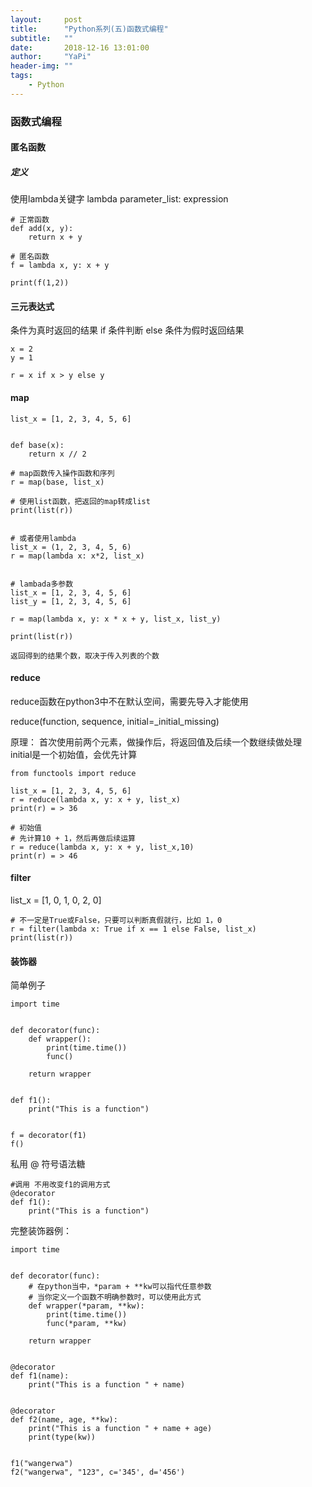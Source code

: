 ```yaml
---
layout:     post
title:      "Python系列(五)函数式编程"
subtitle:   ""
date:       2018-12-16 13:01:00
author:     "YaPi"
header-img: ""
tags:
    - Python
---
```


### 函数式编程

#### 匿名函数

##### 定义
使用lambda关键字
lambda parameter_list: expression

```text
# 正常函数
def add(x, y):
    return x + y

# 匿名函数
f = lambda x, y: x + y

print(f(1,2))
```
#### 三元表达式
条件为真时返回的结果 if 条件判断 else 条件为假时返回结果

```text
x = 2
y = 1 

r = x if x > y else y
```

#### map

```text
list_x = [1, 2, 3, 4, 5, 6]


def base(x):
    return x // 2

# map函数传入操作函数和序列
r = map(base, list_x)

# 使用list函数，把返回的map转成list
print(list(r))


# 或者使用lambda
list_x = (1, 2, 3, 4, 5, 6)
r = map(lambda x: x*2, list_x)


# lambada多参数
list_x = [1, 2, 3, 4, 5, 6]
list_y = [1, 2, 3, 4, 5, 6]

r = map(lambda x, y: x * x + y, list_x, list_y)

print(list(r))

返回得到的结果个数，取决于传入列表的个数
```

#### reduce
reduce函数在python3中不在默认空间，需要先导入才能使用

reduce(function, sequence, initial=_initial_missing)

原理：
首次使用前两个元素，做操作后，将返回值及后续一个数继续做处理
initial是一个初始值，会优先计算

```text
from functools import reduce

list_x = [1, 2, 3, 4, 5, 6]
r = reduce(lambda x, y: x + y, list_x)
print(r) = > 36

# 初始值
# 先计算10 + 1，然后再做后续运算
r = reduce(lambda x, y: x + y, list_x,10)
print(r) = > 46
```

#### filter
list_x = [1, 0, 1, 0, 2, 0]

```
# 不一定是True或False，只要可以判断真假就行，比如 1，0
r = filter(lambda x: True if x == 1 else False, list_x)
print(list(r))
```


#### 装饰器
简单例子
```text
import time


def decorator(func):
    def wrapper():
        print(time.time())
        func()

    return wrapper


def f1():
    print("This is a function")


f = decorator(f1)
f()
```

私用 @ 符号语法糖

```text
#调用 不用改变f1的调用方式
@decorator
def f1():
    print("This is a function")
```

完整装饰器例：

```text
import time


def decorator(func):
    # 在python当中，*param + **kw可以指代任意参数
    # 当你定义一个函数不明确参数时，可以使用此方式
    def wrapper(*param, **kw):
        print(time.time())
        func(*param, **kw)

    return wrapper


@decorator
def f1(name):
    print("This is a function " + name)


@decorator
def f2(name, age, **kw):
    print("This is a function " + name + age)
    print(type(kw))


f1("wangerwa")
f2("wangerwa", "123", c='345', d='456')

```